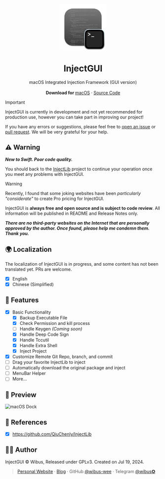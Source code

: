 <p align="center">
  <p align="center">
   <img width="150" height="150" src="/InjectGUI/Assets.xcassets/AppIcon.appiconset/icon_512x512@2x.png" alt="Logo">
  </p>
	<h1 align="center"><b>InjectGUI</b></h1>
	<p align="center">
		macOS Integrated Injection Framework (GUI version)
    <br />
    <br />
    <b>Download for </b>
		<a href="https://github.com/wibus-wee/InjectGUI/releases">macOS</a> · <a href="https://github.com/wibus-wee/PhotosProcessor/archive/refs/heads/main.zip">Source Code</a>
    <br />
  </p>
</p>

> [!IMPORTANT]
>
> InjectGUI is currently in development and not yet recommended for production use, however you can take part in improving our project!
>
> If you have any errors or suggestions, please feel free to [open an issue](https://github.com/wibus-wee/InjectGUI/issues) or [pull request](https://github.com/wibus-wee/InjectGUI/pulls). We will be very grateful for your help.

## ⚠️ Warning

_**New to Swift. Poor code quality.**_

You should back to the [InjectLib](https://github.com/QiuChenly/InjectLib) project to continue your operation once you meet any problems with InjectGUI.

> [!Warning]
>
> Recently, I found that some joking websites have been *particularly "considerate"* to create Pro pricing for InjectGUI.
> 
> InjectGUI is **always free and open source and is subject to code review**. All information will be published in README and Release Notes only.
>
> _**There are no third-party websites on the Internet that are personally approved by the author. Once found, please help me condemn them. Thank you.**_

## 🌍 Localization

The localization of InjectGUI is in progress, and some content has not been translated yet. PRs are welcome.

- [x] English
- [x] Chinese (Simplified)

## 🌟 Features

- [x] Basic Functionality
  - [x] Backup Executable File
  - [x] Check Permission and kill process
  - [ ] Handle Keygen *(Coming soon)*
  - [x] Handle Deep Code Sign
  - [x] Handle Tccutil
  - [x] Handle Extra Shell
  - [x] Inject Project
- [x] Customize Remote Git Repo, branch, and commit
- [ ] Drag your favorite InjectLib to inject
- [ ] Automatically download the original package and inject
- [ ] MenuBar Helper
- [ ] More...

## 👀 Preview

![macOS Dock](https://github.com/user-attachments/assets/c3dab2a9-2198-4066-aa12-d470c21e40b0)


## 🔗 References

- [x] https://github.com/QiuChenly/InjectLib

## 🧑‍⚖️ Author

InjectGUI © Wibus, Released under GPLv3. Created on Jul 19, 2024.

> [Personal Website](http://wibus.ren/) · [Blog](https://blog.wibus.ren/) · GitHub [@wibus-wee](https://github.com/wibus-wee/) · Telegram [@wibus✪](https://t.me/wibus_wee)
